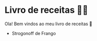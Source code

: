 # Livro de receitas :man_cook:

Ola! Bem vindos ao meu livro de receitas :wave:

- Strogonoff de Frango
